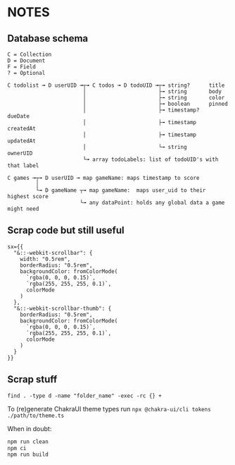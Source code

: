 # NOTES

## Database schema

```text
C = Collection
D = Document
F = Field
? = Optional

C todolist ╼ D userUID ╼┬╼ C todos ╼ D todoUID ╼┬╼ string?      title
                        │                       ├╼ string       body
                        │                       ├╼ string       color
                        │                       ├╼ boolean      pinned
                        │                       ├╼ timestamp?   dueDate
                        │                       ├╼ timestamp    createdAt
                        │                       ├╼ timestamp    updatedAt
                        │                       └╼ string       ownerUID
                        └╼ array todoLabels: list of todoUID's with that label

C games ╼┬╼ D userUID ╼ map gameName: maps timestamp to score
         │
         └╼ D gameName ┬╼ map gameName:  maps user_uid to their highest score
                       └╼ any dataPoint: holds any global data a game might need
```

## Scrap code but still useful

```tsx
sx={{
  "&::-webkit-scrollbar": {
    width: "0.5rem",
    borderRadius: "0.5rem",
    backgroundColor: fromColorMode(
      `rgba(0, 0, 0, 0.15)`,
      `rgba(255, 255, 255, 0.1)`,
      colorMode
    )
  },
  "&::-webkit-scrollbar-thumb": {
    borderRadius: "0.5rem",
    backgroundColor: fromColorMode(
      `rgba(0, 0, 0, 0.15)`,
      `rgba(255, 255, 255, 0.1)`,
      colorMode
    )
  }
}}
```

## Scrap stuff

`find . -type d -name "folder_name" -exec -rc {} +`

To (re)generate ChakraUI theme types run `npx @chakra-ui/cli tokens ./path/to/theme.ts`

When in doubt:

```bash
npm run clean
npm ci
npm run build
```
